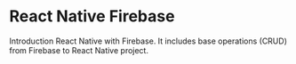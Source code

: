 # React Native Firebase

Introduction React Native with Firebase. It includes base operations (CRUD) from Firebase to React Native project.
